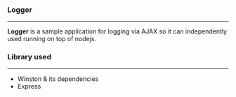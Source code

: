 ### Logger
---------
**Logger** is a sample application for logging via AJAX so it can independently used running on top of nodejs.

### Library used
---------------
- Winston & its dependencies
- Express